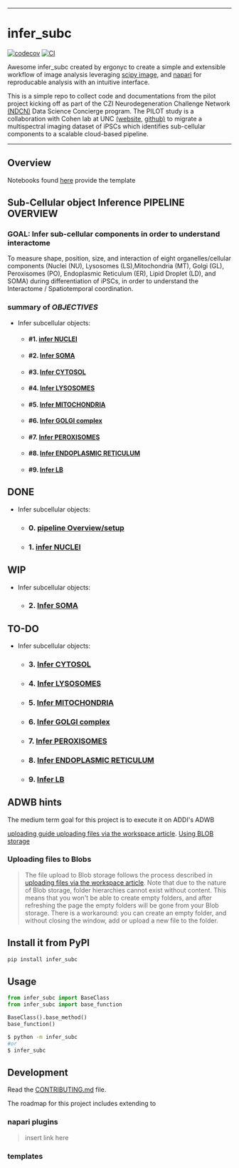 
---
# infer_subc

[![codecov](https://codecov.io/gh/ergonyc/infer-subc/branch/main/graph/badge.svg?token=infer-subc_token_here)](https://codecov.io/gh/ergonyc/infer-subc)
[![CI](https://github.com/ergonyc/infer-subc/actions/workflows/main.yml/badge.svg)](https://github.com/ergonyc/infer-subc/actions/workflows/main.yml)

Awesome infer_subc created by ergonyc to create a simple and extensible workflow of image analysis leveraging [scipy image](link), and [napari](link) for reproducable analysis with an intuitive interface. 

This is a simple repo to collect code and documentations from the pilot project kicking off as part of the CZI Neurodegeneration Challenge Network [(NDCN)](https://chanzuckerberg.com/science/programs-resources/neurodegeneration-challenge/) Data Science Concierge program.  The PILOT study is a collaboration with Cohen lab at UNC [(website,](https://cohenlaboratory.web.unc.edu/) [github)](https://github.com/SCohenLab) to migrate a multispectral imaging dataset of iPSCs which identifies sub-cellular components to a scalable cloud-based pipeline.   

--------------

## Overview

Notebooks  found [here]( link ) provide the template

## Sub-Cellular object Inference PIPELINE OVERVIEW

### GOAL:  Infer sub-cellular components in order to understand interactome 

To measure shape, position, size, and interaction of eight organelles/cellular components (Nuclei (NU), Lysosomes (LS),Mitochondria (MT), Golgi (GL), Peroxisomes (PO), Endoplasmic Reticulum (ER), Lipid Droplet (LD), and SOMA) during differentiation of iPSCs, in order to understand the Interactome / Spatiotemporal coordination.

### summary of _OBJECTIVES_
- Infer subcellular objects:
  -  #### #1. [infer NUCLEI ](../tree/main/notebooks/02_infer_soma.ipynb)
  -  #### #2. [Infer SOMA](../tree/main/notebooks/02_infer_soma.ipynb)
  -  #### #3. [Infer CYTOSOL](../tree/main/notebooks/02_infer_soma.ipynb)
  -  #### #4. [Infer LYSOSOMES](../tree/main/notebooks/02_infer_soma.ipynb)
  -  #### #5. [Infer MITOCHONDRIA](../tree/main/notebooks/02_infer_soma.ipynb)
  -  #### #6. [Infer GOLGI complex](../tree/main/notebooks/02_infer_soma.ipynb)
  -  #### #7. [Infer PEROXISOMES](../tree/main/notebooks/02_infer_soma.ipynb)
  -  #### #8. [Infer ENDOPLASMIC RETICULUM ](../tree/main/notebooks/02_infer_soma.ipynb)
  -   #### #9. [Infer LB](../tree/main/notebooks/02_infer_soma.ipynb)




## DONE
- Infer subcellular objects:
  -  ### 0. [pipeline Overview/setup  ](../tree/main/notebooks/00_pipeline_setup.ipynb)
  -  ### 1. [infer NUCLEI ](../tree/main/notebooks/01_infer_nuclei.ipynb) 


## WIP
- Infer subcellular objects:
  -  ### 2. [Infer SOMA](../tree/main/notebooks/02_infer_soma.ipynb)
## TO-DO
- Infer subcellular objects:

  -  ### 3. [Infer CYTOSOL](../tree/main/notebooks/02_infer_soma.ipynb)
  -  ### 4. [Infer LYSOSOMES](../tree/main/notebooks/02_infer_soma.ipynb)
  -  ### 5. [Infer MITOCHONDRIA](../tree/main/notebooks/02_infer_soma.ipynb)
  -  ### 6. [Infer GOLGI complex](../tree/main/notebooks/02_infer_soma.ipynb)
  -  ### 7. [Infer PEROXISOMES](../tree/main/notebooks/02_infer_soma.ipynb)
  -  ### 8. [Infer ENDOPLASMIC RETICULUM ](../tree/main/notebooks/02_infer_soma.ipynb)
  -  ### 9. [Infer LB](../tree/main/notebooks/02_infer_soma.ipynb)



## ADWB hints
The medium term goal for this project is to execute it on ADDI's ADWB

[uploading guide ](https://knowledgebase.aridhia.io/article/guidance-for-uploading-files/)
[uploading files via the workspace article](https://knowledgebase.aridhia.io/article/uploading-files-via-the-workspace/).
[Using BLOB storage](https://knowledgebase.aridhia.io/article/using-blob-storage/)

### Uploading files to Blobs
> The file upload to Blob storage follows the process described in [uploading files via the workspace article](https://knowledgebase.aridhia.io/article/uploading-files-via-the-workspace/). Note that due to the nature of Blob storage, folder hierarchies cannot exist without content. This means that you won't be able to create empty folders, and after refreshing the page the empty folders will be gone from your Blob storage. There is a workaround: you can create an empty folder, and without closing the window, add or upload a new file to the folder.


## Install it from PyPI

```bash
pip install infer_subc
```

## Usage

```py
from infer_subc import BaseClass
from infer_subc import base_function

BaseClass().base_method()
base_function()
```

```bash
$ python -m infer_subc
#or
$ infer_subc
```

## Development
Read the [CONTRIBUTING.md](CONTRIBUTING.md) file.

The roadmap for this project includes extending to 
### napari plugins 
> insert link here


### templates 